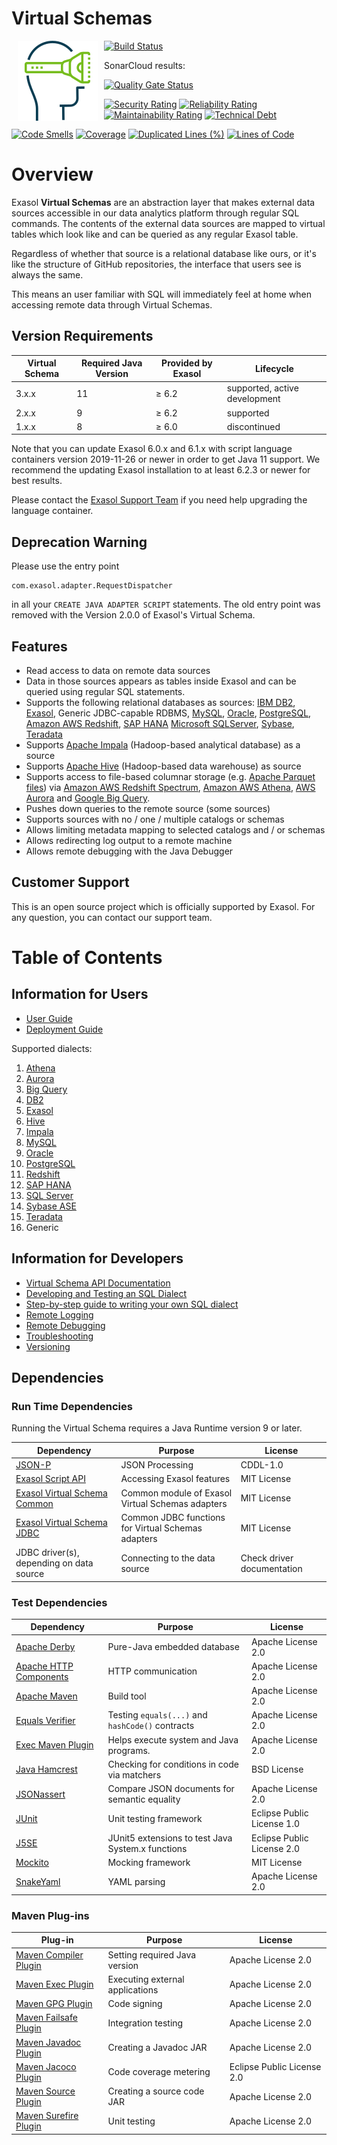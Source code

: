 # Virtual Schemas 

<img alt="virtual-schemas logo" src="doc/images/virtual-schemas_128x128.png" style="float:left; padding:0px 10px 10px 10px;"/>

[![Build Status](https://travis-ci.com/exasol/virtual-schemas.svg?branch=master)](https://travis-ci.com/exasol/virtual-schemas)

SonarCloud results:

[![Quality Gate Status](https://sonarcloud.io/api/project_badges/measure?project=com.exasol%3Avirtual-schema-jdbc-adapter&metric=alert_status)](https://sonarcloud.io/dashboard?id=com.exasol%3Avirtual-schema-jdbc-adapter)

[![Security Rating](https://sonarcloud.io/api/project_badges/measure?project=com.exasol%3Avirtual-schema-jdbc-adapter&metric=security_rating)](https://sonarcloud.io/dashboard?id=com.exasol%3Avirtual-schema-jdbc-adapter)
[![Reliability Rating](https://sonarcloud.io/api/project_badges/measure?project=com.exasol%3Avirtual-schema-jdbc-adapter&metric=reliability_rating)](https://sonarcloud.io/dashboard?id=com.exasol%3Avirtual-schema-jdbc-adapter)
[![Maintainability Rating](https://sonarcloud.io/api/project_badges/measure?project=com.exasol%3Avirtual-schema-jdbc-adapter&metric=sqale_rating)](https://sonarcloud.io/dashboard?id=com.exasol%3Avirtual-schema-jdbc-adapter)
[![Technical Debt](https://sonarcloud.io/api/project_badges/measure?project=com.exasol%3Avirtual-schema-jdbc-adapter&metric=sqale_index)](https://sonarcloud.io/dashboard?id=com.exasol%3Avirtual-schema-jdbc-adapter)

[![Code Smells](https://sonarcloud.io/api/project_badges/measure?project=com.exasol%3Avirtual-schema-jdbc-adapter&metric=code_smells)](https://sonarcloud.io/dashboard?id=com.exasol%3Avirtual-schema-jdbc-adapter)
[![Coverage](https://sonarcloud.io/api/project_badges/measure?project=com.exasol%3Avirtual-schema-jdbc-adapter&metric=coverage)](https://sonarcloud.io/dashboard?id=com.exasol%3Avirtual-schema-jdbc-adapter)
[![Duplicated Lines (%)](https://sonarcloud.io/api/project_badges/measure?project=com.exasol%3Avirtual-schema-jdbc-adapter&metric=duplicated_lines_density)](https://sonarcloud.io/dashboard?id=com.exasol%3Avirtual-schema-jdbc-adapter)
[![Lines of Code](https://sonarcloud.io/api/project_badges/measure?project=com.exasol%3Avirtual-schema-jdbc-adapter&metric=ncloc)](https://sonarcloud.io/dashboard?id=com.exasol%3Avirtual-schema-jdbc-adapter)

# Overview

Exasol **Virtual Schemas** are an abstraction layer that makes external data sources accessible in our data analytics platform through regular SQL commands. The contents of the external data sources are mapped to virtual tables which look like and can be queried as any regular Exasol table.

Regardless of whether that source is a relational database like ours, or it's like the structure of GitHub repositories, the interface that users see is always the same.

This means an user familiar with SQL will immediately feel at home when accessing remote data through Virtual Schemas.

## Version Requirements

Virtual Schema | Required Java Version | Provided by Exasol | Lifecycle
---------------|-----------------------|--------------------|--------------------------------
3.x.x          |                    11 | &ge; 6.2           | supported, active development
2.x.x          |                     9 | &ge; 6.2           | supported
1.x.x          |                     8 | &ge; 6.0           | discontinued

Note that you can update Exasol 6.0.x and 6.1.x with script language containers version 2019-11-26 or newer in order to get Java 11 support. We recommend the updating Exasol installation to at least 6.2.3 or newer for best results.

Please contact the [Exasol Support Team](https://www.exasol.com/portal/display/EXA/Support+Dashboard) if you need help upgrading the language container.

## Deprecation Warning

Please use the entry point

    com.exasol.adapter.RequestDispatcher

in all your `CREATE JAVA ADAPTER SCRIPT` statements. The old entry point was removed with the Version 2.0.0 of Exasol's Virtual Schema.

## Features

* Read access to data on remote data sources
* Data in those sources appears as tables inside Exasol and can be queried using regular SQL statements.
* Supports the following relational databases as sources: [IBM DB2](https://www.ibm.com/db2/), [Exasol](https://www.exasol.com), Generic JDBC-capable RDBMS, [MySQL](https://www.mysql.com/), [Oracle](https://www.oracle.com), [PostgreSQL](https://postgresql.org/), [Amazon AWS Redshift](https://aws.amazon.com/redshift/), [SAP HANA](https://www.sap.com/) [Microsoft SQLServer](https://www.microsoft.com/en-us/sql-server/), [Sybase](http://www.sybase.com/), [Teradata](https://www.teradata.com/)
* Supports [Apache Impala](http://impala.apache.org/) (Hadoop-based analytical database) as a source
* Supports [Apache Hive](https://hive.apache.org/) (Hadoop-based data warehouse) as source
* Supports access to file-based columnar storage (e.g. [Apache Parquet files](https://parquet.apache.org/documentation/latest/))
  via [Amazon AWS Redshift Spectrum](https://docs.aws.amazon.com/redshift/latest/dg/c-using-spectrum.html), [Amazon AWS Athena](https://aws.amazon.com/athena/), [AWS Aurora](https://aws.amazon.com/rds/aurora/) and [Google Big Query](https://cloud.google.com/bigquery/).
* Pushes down queries to the remote source (some sources)
* Supports sources with no / one / multiple catalogs or schemas
* Allows limiting metadata mapping to selected catalogs and / or schemas
* Allows redirecting log output to a remote machine
* Allows remote debugging with the Java Debugger

## Customer Support

This is an open source project which is officially supported by Exasol. For any question, you can contact our support team.

# Table of Contents

## Information for Users

* [User Guide](doc/user-guide/user_guide.md)
* [Deployment Guide](doc/user-guide/deploying_the_virtual_schema_adapter.md) 

Supported dialects:

1. [Athena](doc/dialects/athena.md)
1. [Aurora](doc/dialects/aurora.md)
1. [Big Query](doc/dialects/bigquery.md)
1. [DB2](doc/dialects/db2.md)
1. [Exasol](doc/dialects/exasol.md)
1. [Hive](doc/dialects/hive.md)
1. [Impala](doc/dialects/impala.md)
1. [MySQL](doc/dialects/mysql.md)
1. [Oracle](doc/dialects/oracle.md)
1. [PostgreSQL](doc/dialects/postgresql.md)
1. [Redshift](doc/dialects/redshift.md)
1. [SAP HANA](doc/dialects/saphana.md)
1. [SQL Server](doc/dialects/sql_server.md)
1. [Sybase ASE](doc/dialects/sybase.md)
1. [Teradata](doc/dialects/teradata.md)
1. Generic

## Information for Developers 

* [Virtual Schema API Documentation](doc/development/virtual_schema_api.md)
* [Developing and Testing an SQL Dialect](doc/development/developing-sql-dialect/developing_a_dialect.md)
* [Step-by-step guide to writing your own SQL dialect](doc/development/developing-sql-dialect/step_by_step_guide_to_writing_your_own_dialect.md)
* [Remote Logging](doc/development/remote_logging.md)
* [Remote Debugging](doc/development/remote_debugging.md)
* [Troubleshooting](doc/development/troubleshooting.md)
* [Versioning](doc/development/versioning.md)

## Dependencies

### Run Time Dependencies

Running the Virtual Schema requires a Java Runtime version 9 or later.

| Dependency                                                                          | Purpose                                                | License                       |
|-------------------------------------------------------------------------------------|--------------------------------------------------------|-------------------------------|
| [JSON-P](https://javaee.github.io/jsonp/)                                           | JSON Processing                                        | CDDL-1.0                      |
| [Exasol Script API](https://docs.exasol.com/database_concepts/udf_scripts.htm)      | Accessing Exasol features                              | MIT License                   |
| [Exasol Virtual Schema Common](https://github.com/exasol/virtual-schema-common-java)| Common module of Exasol Virtual Schemas adapters       | MIT License                   |
| [Exasol Virtual Schema JDBC](https://github.com/exasol/virtual-schema-common-jdbc)  | Common JDBC functions for Virtual Schemas adapters     | MIT License                   |
| JDBC driver(s), depending on data source                                            | Connecting to the data source                          | Check driver documentation    |

### Test Dependencies

| Dependency                                                                          | Purpose                                                | License                       |
|-------------------------------------------------------------------------------------|--------------------------------------------------------|-------------------------------|
| [Apache Derby](https://db.apache.org/derby/)                                        | Pure-Java embedded database                            | Apache License 2.0            |
| [Apache HTTP Components](http://hc.apache.org/)                                     | HTTP communication                                     | Apache License 2.0            |
| [Apache Maven](https://maven.apache.org/)                                           | Build tool                                             | Apache License 2.0            |
| [Equals Verifier](https://jqno.nl/equalsverifier/)                                  | Testing `equals(...)` and `hashCode()` contracts       | Apache License 2.0            |
| [Exec Maven Plugin](https://www.mojohaus.org/exec-maven-plugin/)                    | Helps execute system and Java programs.                | Apache License 2.0            |
| [Java Hamcrest](http://hamcrest.org/JavaHamcrest/)                                  | Checking for conditions in code via matchers           | BSD License                   |
| [JSONassert](http://jsonassert.skyscreamer.org/)                                    | Compare JSON documents for semantic equality           | Apache License 2.0            |
| [JUnit](https://junit.org/junit5)                                                   | Unit testing framework                                 | Eclipse Public License 1.0    |
| [J5SE](https://github.com/itsallcode/junit5-system-extensions)                      | JUnit5 extensions to test Java System.x functions      | Eclipse Public License 2.0    |
| [Mockito](http://site.mockito.org/)                                                 | Mocking framework                                      | MIT License                   |
| [SnakeYaml](https://bitbucket.org/asomov/snakeyaml/src/default/)                    | YAML parsing                                           | Apache License 2.0            |

### Maven Plug-ins

| Plug-in                                                                             | Purpose                                                | License                       |
|-------------------------------------------------------------------------------------|--------------------------------------------------------|-------------------------------|
| [Maven Compiler Plugin](https://maven.apache.org/plugins/maven-compiler-plugin/)    | Setting required Java version                          | Apache License 2.0            |
| [Maven Exec Plugin](https://www.mojohaus.org/exec-maven-plugin/)                    | Executing external applications                        | Apache License 2.0            |
| [Maven GPG Plugin](https://maven.apache.org/plugins/maven-gpg-plugin/)              | Code signing                                           | Apache License 2.0            |
| [Maven Failsafe Plugin](https://maven.apache.org/surefire/maven-surefire-plugin/)   | Integration testing                                    | Apache License 2.0            |
| [Maven Javadoc Plugin](https://maven.apache.org/plugins/maven-javadoc-plugin/)      | Creating a Javadoc JAR                                 | Apache License 2.0            |
| [Maven Jacoco Plugin](https://www.eclemma.org/jacoco/trunk/doc/maven.html)          | Code coverage metering                                 | Eclipse Public License 2.0    |
| [Maven Source Plugin](https://maven.apache.org/plugins/maven-source-plugin/)        | Creating a source code JAR                             | Apache License 2.0            |
| [Maven Surefire Plugin](https://maven.apache.org/surefire/maven-surefire-plugin/)   | Unit testing                                           | Apache License 2.0            |
